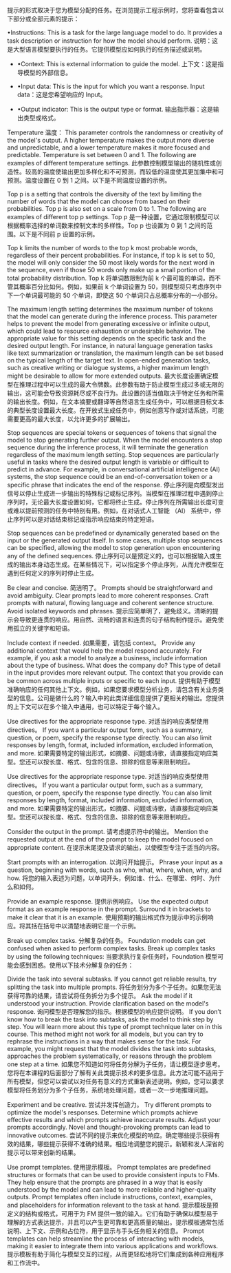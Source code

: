 提示的形式取决于您为模型分配的任务。在浏览提示工程示例时，您将查看包含以下部分或全部元素的提示：

•Instructions: This is a task for the large language model to do. It provides a task description or instruction for how the model should perform.
说明：这是大型语言模型要执行的任务。它提供模型应如何执行的任务描述或说明。

- •Context: This is external information to guide the model.
上下文：这是指导模型的外部信息。

- •Input data: This is the input for which you want a response.
Input data：这是您希望响应的 Input。

- •Output indicator: This is the output type or format.
输出指示器：这是输出类型或格式。


Temperature 温度： This parameter controls the randomness or creativity of the model's output. A higher temperature makes the output more diverse and unpredictable, and a lower temperature makes it more focused and predictable. Temperature is set between 0 and 1. The following are examples of different temperature settings.
此参数控制模型输出的随机性或创造性。较高的温度使输出更加多样化和不可预测，而较低的温度使其更加集中和可预测。温度设置在 0 到 1 之间。以下是不同温度设置的示例。

Top p is a setting that controls the diversity of the text by limiting the number of words that the model can choose from based on their probabilities. Top p is also set on a scale from 0 to 1. The following are examples of different top p settings.
Top p 是一种设置，它通过限制模型可以根据概率选择的单词数来控制文本的多样性。Top p 也设置为 0 到 1 之间的范围。以下是不同前 p 设置的示例。

Top k limits the number of words to the top k most probable words, regardless of their percent probabilities. For instance, if top k is set to 50, the model will only consider the 50 most likely words for the next word in the sequence, even if those 50 words only make up a small portion of the total probability distribution.
Top k 将单词数限制为前 k 个最可能的单词，而不管其概率百分比如何。例如，如果前 k 个单词设置为 50，则模型将只考虑序列中下一个单词最可能的 50 个单词，即使这 50 个单词只占总概率分布的一小部分。

The maximum length setting determines the maximum number of tokens that the model can generate during the inference process. This parameter helps to prevent the model from generating excessive or infinite output, which could lead to resource exhaustion or undesirable behavior. The appropriate value for this setting depends on the specific task and the desired output length. For instance, in natural language generation tasks like text summarization or translation, the maximum length can be set based on the typical length of the target text. In open-ended generation tasks, such as creative writing or dialogue systems, a higher maximum length might be desirable to allow for more extended outputs.
最大长度设置确定模型在推理过程中可以生成的最大令牌数。此参数有助于防止模型生成过多或无限的输出，这可能会导致资源耗尽或不良行为。此设置的适当值取决于特定任务和所需的输出长度。例如，在文本摘要或翻译等自然语言生成任务中，可以根据目标文本的典型长度设置最大长度。在开放式生成任务中，例如创意写作或对话系统，可能需要更高的最大长度，以允许更多的扩展输出。

Stop sequences are special tokens or sequences of tokens that signal the model to stop generating further output. When the model encounters a stop sequence during the inference process, it will terminate the generation regardless of the maximum length setting. Stop sequences are particularly useful in tasks where the desired output length is variable or difficult to predict in advance. For example, in conversational artificial intelligence (AI) systems, the stop sequence could be an end-of-conversation token or a specific phrase that indicates the end of the response.
停止序列是向模型发出信号以停止生成进一步输出的特殊标记或标记序列。当模型在推理过程中遇到停止序列时，无论最大长度设置如何，它都将终止生成。停止序列在所需输出长度可变或难以提前预测的任务中特别有用。例如，在对话式人工智能 （AI） 系统中，停止序列可以是对话结束标记或指示响应结束的特定短语。

Stop sequences can be predefined or dynamically generated based on the input or the generated output itself. In some cases, multiple stop sequences can be specified, allowing the model to stop generation upon encountering any of the defined sequences.
停止序列可以是预定义的，也可以根据输入或生成的输出本身动态生成。在某些情况下，可以指定多个停止序列，从而允许模型在遇到任何定义的序列时停止生成。


Be clear and concise.  简洁明了。
Prompts should be straightforward and avoid ambiguity. Clear prompts lead to more coherent responses. Craft prompts with natural, flowing language and coherent sentence structure. Avoid isolated keywords and phrases.
提示应简单明了，避免歧义。清晰的提示会导致更连贯的响应。用自然、流畅的语言和连贯的句子结构制作提示。避免使用孤立的关键字和短语。


Include context if needed.
如果需要，请包括 context。
Provide any additional context that would help the model respond accurately. For example, if you ask a model to analyze a business, include information about the type of business. What does the company do? This type of detail in the input provides more relevant output. The context that you provide can be common across multiple inputs or specific to each input.
提供有助于模型准确响应的任何其他上下文。例如，如果您要求模型分析业务，请包含有关业务类型的信息。公司是做什么的？输入中的此类详细信息提供了更相关的输出。您提供的上下文可以在多个输入中通用，也可以特定于每个输入。


Use directives for the appropriate response type. 对适当的响应类型使用 directives。
If you want a particular output form, such as a summary, question, or poem, specify the response type directly. You can also limit responses by length, format, included information, excluded information, and more.
如果需要特定的输出形式，如摘要、问题或诗歌，请直接指定响应类型。您还可以按长度、格式、包含的信息、排除的信息等来限制响应。


Use directives for the appropriate response type.
对适当的响应类型使用 directives。
If you want a particular output form, such as a summary, question, or poem, specify the response type directly. You can also limit responses by length, format, included information, excluded information, and more.
如果需要特定的输出形式，如摘要、问题或诗歌，请直接指定响应类型。您还可以按长度、格式、包含的信息、排除的信息等来限制响应。


Consider the output in the prompt.
请考虑提示符中的输出。
Mention the requested output at the end of the prompt to keep the model focused on appropriate content.
在提示末尾提及请求的输出，以使模型专注于适当的内容。


Start prompts with an interrogation.
以询问开始提示。
Phrase your input as a question, beginning with words, such as who, what, where, when, why, and how.
将您的输入表述为问题，以单词开头，例如谁、什么、在哪里、何时、为什么和如何。


Provide an example response.
提供示例响应。
Use the expected output format as an example response in the prompt. Surround it in brackets to make it clear that it is an example.
使用预期的输出格式作为提示中的示例响应。将其括在括号中以清楚地表明它是一个示例。


Break up complex tasks.  分解复杂的任务。
Foundation models can get confused when asked to perform complex tasks. Break up complex tasks by using the following techniques:
当要求执行复杂任务时，Foundation 模型可能会感到困惑。使用以下技术分解复杂的任务：

Divide the task into several subtasks. If you cannot get reliable results, try splitting the task into multiple prompts.
将任务划分为多个子任务。如果您无法获得可靠的结果，请尝试将任务拆分为多个提示。
Ask the model if it understood your instruction. Provide clarification based on the model's response.
询问模型是否理解您的指示。根据模型的响应提供说明。
If you don’t know how to break the task into subtasks, ask the model to think step by step. You will learn more about this type of prompt technique later on in this course. This method might not work for all models, but you can try to rephrase the instructions in a way that makes sense for the task. For example, you might request that the model divides the task into subtasks, approaches the problem systematically, or reasons through the problem one step at a time.
如果您不知道如何将任务分解为子任务，请让模型逐步思考。您将在本课程的后面部分了解有关此类提示技术的更多信息。此方法可能不适用于所有模型，但您可以尝试以对任务有意义的方式重新表述说明。例如，您可以要求模型将任务划分为多个子任务，系统地处理问题，或者一次一步地推理问题。


Experiment and be creative.
尝试并发挥创造力。
Try different prompts to optimize the model's responses. Determine which prompts achieve effective results and which prompts achieve inaccurate results. Adjust your prompts accordingly. Novel and thought-provoking prompts can lead to innovative outcomes.
尝试不同的提示来优化模型的响应。确定哪些提示获得有效的结果，哪些提示获得不准确的结果。相应地调整您的提示。新颖和发人深省的提示可以带来创新的结果。


Use prompt templates.  使用提示模板。
Prompt templates are predefined structures or formats that can be used to provide consistent inputs to FMs. They help ensure that the prompts are phrased in a way that is easily understood by the model and can lead to more reliable and higher-quality outputs. Prompt templates often include instructions, context, examples, and placeholders for information relevant to the task at hand.
提示模板是预定义的结构或格式，可用于为 FM 提供一致的输入。它们有助于确保以模型易于理解的方式表达提示，并且可以产生更可靠和更高质量的输出。提示模板通常包括说明、上下文、示例和占位符，用于显示与手头任务相关的信息。
Prompt templates can help streamline the process of interacting with models, making it easier to integrate them into various applications and workflows.
提示模板有助于简化与模型交互的过程，从而更轻松地将它们集成到各种应用程序和工作流中。

